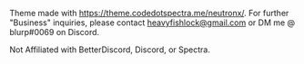 Theme made with https://theme.codedotspectra.me/neutronx/.
For further "Business" inquiries, please contact heavyfishlock@gmail.com or DM me @ blurp#0069 on Discord.

Not Affiliated with BetterDiscord, Discord, or Spectra.

